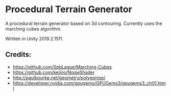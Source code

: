 # Procedural Terrain Generator
A procedural terrain generator based on 3d contouring. Currently uses the marching cubes algorithm.

Written in Unity 2019.2.15f1.

## Credits:
* https://github.com/SebLague/Marching-Cubes
* https://github.com/keijiro/NoiseShader
* http://paulbourke.net/geometry/polygonise/
* https://developer.nvidia.com/gpugems/GPUGems3/gpugems3_ch01.html